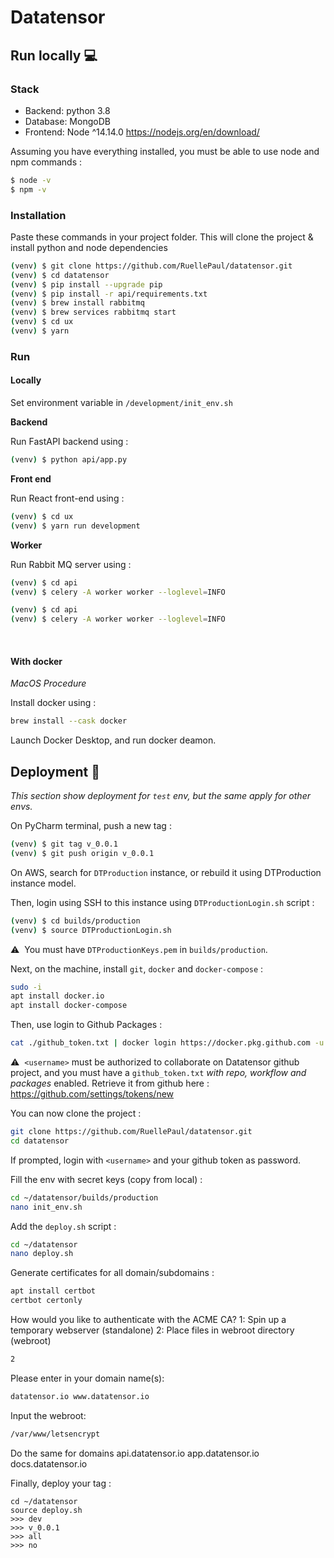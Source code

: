 # Datatensor

## Run locally :computer: 

### Stack 
- Backend: python 3.8
- Database: MongoDB
- Frontend: Node ^14.14.0 https://nodejs.org/en/download/

Assuming you have everything installed, you must be able to use node and npm commands :

```bash
$ node -v
$ npm -v
```

### Installation 

Paste these commands in your project folder. This will clone the project & install python and node dependencies

```bash
(venv) $ git clone https://github.com/RuellePaul/datatensor.git
(venv) $ cd datatensor
(venv) $ pip install --upgrade pip
(venv) $ pip install -r api/requirements.txt
(venv) $ brew install rabbitmq
(venv) $ brew services rabbitmq start
(venv) $ cd ux
(venv) $ yarn
```

### Run

#### Locally

Set environment variable in `/development/init_env.sh`

**Backend**

Run FastAPI backend using :

```bash
(venv) $ python api/app.py
```

**Front end**

Run React front-end using :

```bash
(venv) $ cd ux
(venv) $ yarn run development
```

**Worker**

Run Rabbit MQ server using :

```bash
(venv) $ cd api
(venv) $ celery -A worker worker --loglevel=INFO
```

```bash
(venv) $ cd api
(venv) $ celery -A worker worker --loglevel=INFO
```

<br/>

#### With docker 

_MacOS Procedure_

Install docker using :

```bash
brew install --cask docker
```

Launch Docker Desktop, and run docker deamon.


## Deployment :bow_and_arrow:

_This section show deployment for `test` env, but the same apply for other envs._

On PyCharm terminal, push a new tag :

```bash
(venv) $ git tag v_0.0.1
(venv) $ git push origin v_0.0.1
```


On AWS, search for `DTProduction` instance, or rebuild it using DTProduction instance model.

Then, login using SSH to this instance using `DTProductionLogin.sh` script :

```bash
(venv) $ cd builds/production
(venv) $ source DTProductionLogin.sh
```

⚠️&nbsp;&nbsp;You must have `DTProductionKeys.pem` in `builds/production`.

Next, on the machine, install `git`, `docker` and `docker-compose` :

```bash
sudo -i
apt install docker.io
apt install docker-compose
```

Then, use login to Github Packages :

```bash
cat ./github_token.txt | docker login https://docker.pkg.github.com -u <username> --password-stdin
```

⚠️&nbsp;&nbsp;`<username>` must be authorized to collaborate on Datatensor github project, and you must have a `github_token.txt` *with repo, workflow and packages* enabled. 
Retrieve it from github here : https://github.com/settings/tokens/new

You can now clone the project :

```bash
git clone https://github.com/RuellePaul/datatensor.git
cd datatensor
```

If prompted, login with `<username>` and your github token as password.

Fill the env with secret keys (copy from local) :

```bash
cd ~/datatensor/builds/production
nano init_env.sh
```

Add the `deploy.sh` script :

```bash
cd ~/datatensor
nano deploy.sh
```

Generate certificates for all domain/subdomains :

```bash
apt install certbot
certbot certonly
```

How would you like to authenticate with the ACME CA?
1: Spin up a temporary webserver (standalone)
2: Place files in webroot directory (webroot)
```bash
2
```
Please enter in your domain name(s): 
```bash
datatensor.io www.datatensor.io
```
Input the webroot:
```bash
/var/www/letsencrypt
```

Do the same for domains api.datatensor.io app.datatensor.io docs.datatensor.io

Finally, deploy your tag :

```
cd ~/datatensor
source deploy.sh
>>> dev
>>> v_0.0.1
>>> all
>>> no
```

